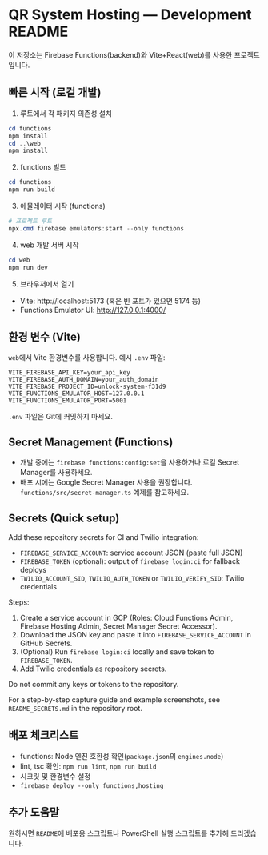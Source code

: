 # QR System Hosting — Development README

이 저장소는 Firebase Functions(backend)와 Vite+React(web)를 사용한 프로젝트입니다.

## 빠른 시작 (로컬 개발)

1. 루트에서 각 패키지 의존성 설치

```powershell
cd functions
npm install
cd ..\web
npm install
```

2. functions 빌드

```powershell
cd functions
npm run build
```

3. 에뮬레이터 시작 (functions)

```powershell
# 프로젝트 루트
npx.cmd firebase emulators:start --only functions
```

4. web 개발 서버 시작

```powershell
cd web
npm run dev
```

5. 브라우저에서 열기

- Vite: http://localhost:5173 (혹은 빈 포트가 있으면 5174 등)
- Functions Emulator UI: http://127.0.0.1:4000/

## 환경 변수 (Vite)

`web`에서 Vite 환경변수를 사용합니다. 예시 `.env` 파일:

```
VITE_FIREBASE_API_KEY=your_api_key
VITE_FIREBASE_AUTH_DOMAIN=your_auth_domain
VITE_FIREBASE_PROJECT_ID=unlock-system-f31d9
VITE_FUNCTIONS_EMULATOR_HOST=127.0.0.1
VITE_FUNCTIONS_EMULATOR_PORT=5001
```

`.env` 파일은 Git에 커밋하지 마세요.

## Secret Management (Functions)

- 개발 중에는 `firebase functions:config:set`을 사용하거나 로컬 Secret Manager를 사용하세요.
- 배포 시에는 Google Secret Manager 사용을 권장합니다. `functions/src/secret-manager.ts` 예제를 참고하세요.

## Secrets (Quick setup)

Add these repository secrets for CI and Twilio integration:

- `FIREBASE_SERVICE_ACCOUNT`: service account JSON (paste full JSON)
- `FIREBASE_TOKEN` (optional): output of `firebase login:ci` for fallback deploys
- `TWILIO_ACCOUNT_SID`, `TWILIO_AUTH_TOKEN` or `TWILIO_VERIFY_SID`: Twilio credentials

Steps:

1. Create a service account in GCP (Roles: Cloud Functions Admin, Firebase Hosting Admin, Secret Manager Secret Accessor).
2. Download the JSON key and paste it into `FIREBASE_SERVICE_ACCOUNT` in GitHub Secrets.
3. (Optional) Run `firebase login:ci` locally and save token to `FIREBASE_TOKEN`.
4. Add Twilio credentials as repository secrets.

Do not commit any keys or tokens to the repository.

For a step-by-step capture guide and example screenshots, see `README_SECRETS.md` in the repository root.

## 배포 체크리스트

- functions: Node 엔진 호환성 확인(`package.json`의 `engines.node`)
- lint, tsc 확인: `npm run lint`, `npm run build`
- 시크릿 및 환경변수 설정
- `firebase deploy --only functions,hosting`

## 추가 도움말
원하시면 `README`에 배포용 스크립트나 PowerShell 실행 스크립트를 추가해 드리겠습니다.
